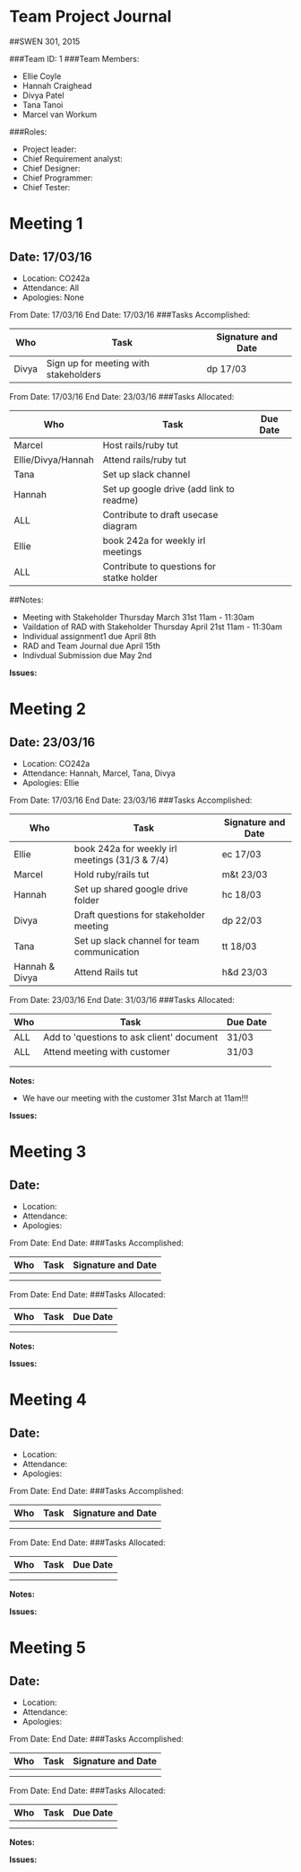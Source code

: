 # Team Project Journal

##SWEN 301, 2015

###Team ID: 1
###Team Members: 
 - Ellie Coyle
 - Hannah Craighead
 - Divya Patel
 - Tana Tanoi
 - Marcel van Workum

###Roles: 
 - Project leader:
 - Chief Requirement analyst:
 - Chief Designer:
 - Chief Programmer:
 - Chief Tester:

# Meeting 1
## Date: 17/03/16
- Location: CO242a
- Attendance: All
- Apologies: None

From Date: 17/03/16     End Date: 17/03/16
###Tasks Accomplished:

| **Who** | **Task** | **Signature and Date** |
| --- | --- | --- |
| Divya  |  Sign up for meeting with stakeholders  |  dp 17/03 |

From Date: 17/03/16        End Date: 23/03/16
###Tasks Allocated:

| **Who** | **Task** | **Due Date** |
| --- | --- | --- |
|  Marcel |  Host rails/ruby tut  |   |
| Ellie/Divya/Hannah  | Attend rails/ruby tut   |   |
| Tana  | Set up slack channel   |   |
| Hannah  | Set up google drive (add link to readme)   |   |
|  ALL | Contribute to draft usecase diagram   |   |
| Ellie | book 242a for weekly irl meetings |  |
| ALL | Contribute to questions for statke holder|

##Notes:
- Meeting with Stakeholder Thursday March 31st 11am - 11:30am
- Vaildation of RAD with Stakeholder Thursday April 21st 11am - 11:30am
- Individual assignment1 due April 8th
- RAD and Team Journal due April 15th 
- Indivdual Submission due May 2nd

**Issues:**

# Meeting 2
## Date: 23/03/16
- Location: CO242a
- Attendance: Hannah, Marcel, Tana, Divya
- Apologies: Ellie

From Date: 17/03/16         End Date: 23/03/16
###Tasks Accomplished:

| **Who** | **Task** | **Signature and Date** |
| --- | --- | --- |
| Ellie  |  book 242a for weekly irl meetings (31/3 & 7/4)  |  ec 17/03 |
| Marcel  | Hold ruby/rails tut   | m&t 23/03  |
| Hannah  |  Set up shared google drive folder  | hc 18/03  |
| Divya  |  Draft questions for stakeholder meeting  | dp 22/03  |
| Tana  |  Set up slack channel for team communication | tt 18/03  |
| Hannah & Divya | Attend Rails tut | h&d 23/03 |

From Date: 23/03/16         End Date: 31/03/16
###Tasks Allocated:

| **Who** | **Task** | **Due Date** |
| --- | --- | --- |
| ALL  | Add to 'questions to ask client' document   | 31/03  |
| ALL | Attend meeting with customer   | 31/03  |
|   |    |   |
|   |    |   |


**Notes:**
- We have our meeting with the customer 31st March at 11am!!!

**Issues:**

# Meeting 3
## Date: 
- Location: 
- Attendance: 
- Apologies: 

From Date:          End Date: 
###Tasks Accomplished:

| **Who** | **Task** | **Signature and Date** |
| --- | --- | --- |
|   |    |    |
|   |    |    |

From Date:         End Date: 
###Tasks Allocated:

| **Who** | **Task** | **Due Date** |
| --- | --- | --- |
|   |    |   |
|   |    |   |


**Notes:**

**Issues:**

# Meeting 4
## Date: 
- Location: 
- Attendance: 
- Apologies: 

From Date:          End Date: 
###Tasks Accomplished:

| **Who** | **Task** | **Signature and Date** |
| --- | --- | --- |
|   |    |    |
|   |    |    |

From Date:         End Date: 
###Tasks Allocated:

| **Who** | **Task** | **Due Date** |
| --- | --- | --- |
|   |    |   |
|   |    |   |


**Notes:**

**Issues:**

# Meeting 5
## Date: 
- Location: 
- Attendance: 
- Apologies: 

From Date:          End Date: 
###Tasks Accomplished:

| **Who** | **Task** | **Signature and Date** |
| --- | --- | --- |
|   |    |    |
|   |    |    |

From Date:         End Date: 
###Tasks Allocated:

| **Who** | **Task** | **Due Date** |
| --- | --- | --- |
|   |    |   |
|   |    |   |


**Notes:**

**Issues:**
